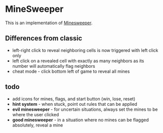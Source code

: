 MineSweeper
===========
This is an implementation of [Minesweeper](http://en.wikipedia.org/wiki/Microsoft_Minesweeper).

Differences from classic
------------------------
 * left-right click to reveal neighboring cells is now triggered with left click only
 * left click on a revealed cell with exactly as many neighbors as its number will automatically flag neighbors
 * cheat mode - click bottom left of game to reveal all mines
 
todo
----
 * add icons for mines, flags, and start button (win, lose, reset)
 * **hint system** - when stuck, point out rules that can be applied
 * **evil minesweeper** - for uncertain situations, always set the mines to be where the user clicked
 * **good minesweeper** - in a situation where no mines can be flagged absolutely, reveal a mine
